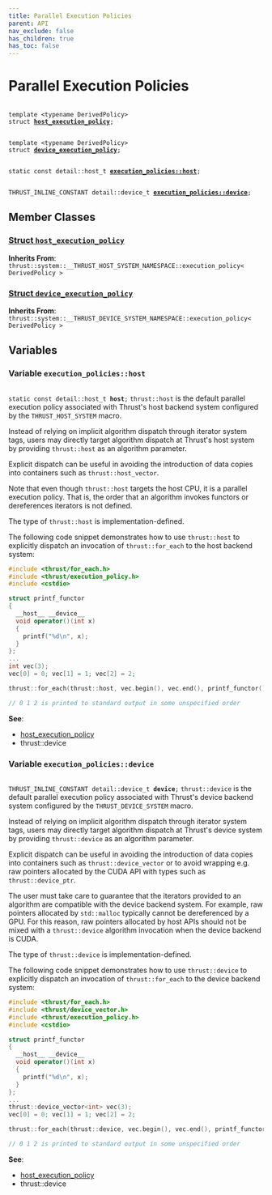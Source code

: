 ```yaml
---
title: Parallel Execution Policies
parent: API
nav_exclude: false
has_children: true
has_toc: false
---
```


# Parallel Execution Policies

<code class="doxybook">
<span>template &lt;typename DerivedPolicy&gt;</span>
<span>struct <b><a href="/api/classes/structhost__execution__policy.html">host&#95;execution&#95;policy</a></b>;</span>
<br>
<span>template &lt;typename DerivedPolicy&gt;</span>
<span>struct <b><a href="/api/classes/structdevice__execution__policy.html">device&#95;execution&#95;policy</a></b>;</span>
<br>
<span>static const detail::host_t <b><a href="/api/groups/group__execution__policies.html#variable-host">execution&#95;policies::host</a></b>;</span>
<br>
<span>THRUST_INLINE_CONSTANT detail::device_t <b><a href="/api/groups/group__execution__policies.html#variable-device">execution&#95;policies::device</a></b>;</span>
</code>

## Member Classes

<h3 id="struct-host_execution_policy">
<a href="/api/classes/structhost__execution__policy.html">Struct <code>host&#95;execution&#95;policy</code>
</a>
</h3>

**Inherits From**:
`thrust::system::__THRUST_HOST_SYSTEM_NAMESPACE::execution_policy< DerivedPolicy >`

<h3 id="struct-device_execution_policy">
<a href="/api/classes/structdevice__execution__policy.html">Struct <code>device&#95;execution&#95;policy</code>
</a>
</h3>

**Inherits From**:
`thrust::system::__THRUST_DEVICE_SYSTEM_NAMESPACE::execution_policy< DerivedPolicy >`


## Variables

<h3 id="variable-host">
Variable <code>execution&#95;policies::host</code>
</h3>

<code class="doxybook">
<span>static const detail::host_t <b>host</b>;</span></code>
<code>thrust::host</code> is the default parallel execution policy associated with Thrust's host backend system configured by the <code>THRUST&#95;HOST&#95;SYSTEM</code> macro.

Instead of relying on implicit algorithm dispatch through iterator system tags, users may directly target algorithm dispatch at Thrust's host system by providing <code>thrust::host</code> as an algorithm parameter.

Explicit dispatch can be useful in avoiding the introduction of data copies into containers such as <code>thrust::host&#95;vector</code>.

Note that even though <code>thrust::host</code> targets the host CPU, it is a parallel execution policy. That is, the order that an algorithm invokes functors or dereferences iterators is not defined.

The type of <code>thrust::host</code> is implementation-defined.

The following code snippet demonstrates how to use <code>thrust::host</code> to explicitly dispatch an invocation of <code>thrust::for&#95;each</code> to the host backend system:



```cpp
#include <thrust/for_each.h>
#include <thrust/execution_policy.h>
#include <cstdio>

struct printf_functor
{
  __host__ __device__
  void operator()(int x)
  {
    printf("%d\n", x);
  }
};
...
int vec(3);
vec[0] = 0; vec[1] = 1; vec[2] = 2;

thrust::for_each(thrust::host, vec.begin(), vec.end(), printf_functor());

// 0 1 2 is printed to standard output in some unspecified order
```

**See**:
* <a href="/api/classes/structhost__execution__policy.html">host_execution_policy</a>
* thrust::device 

<h3 id="variable-device">
Variable <code>execution&#95;policies::device</code>
</h3>

<code class="doxybook">
<span>THRUST_INLINE_CONSTANT detail::device_t <b>device</b>;</span></code>
<code>thrust::device</code> is the default parallel execution policy associated with Thrust's device backend system configured by the <code>THRUST&#95;DEVICE&#95;SYSTEM</code> macro.

Instead of relying on implicit algorithm dispatch through iterator system tags, users may directly target algorithm dispatch at Thrust's device system by providing <code>thrust::device</code> as an algorithm parameter.

Explicit dispatch can be useful in avoiding the introduction of data copies into containers such as <code>thrust::device&#95;vector</code> or to avoid wrapping e.g. raw pointers allocated by the CUDA API with types such as <code>thrust::device&#95;ptr</code>.

The user must take care to guarantee that the iterators provided to an algorithm are compatible with the device backend system. For example, raw pointers allocated by <code>std::malloc</code> typically cannot be dereferenced by a GPU. For this reason, raw pointers allocated by host APIs should not be mixed with a <code>thrust::device</code> algorithm invocation when the device backend is CUDA.

The type of <code>thrust::device</code> is implementation-defined.

The following code snippet demonstrates how to use <code>thrust::device</code> to explicitly dispatch an invocation of <code>thrust::for&#95;each</code> to the device backend system:



```cpp
#include <thrust/for_each.h>
#include <thrust/device_vector.h>
#include <thrust/execution_policy.h>
#include <cstdio>

struct printf_functor
{
  __host__ __device__
  void operator()(int x)
  {
    printf("%d\n", x);
  }
};
...
thrust::device_vector<int> vec(3);
vec[0] = 0; vec[1] = 1; vec[2] = 2;

thrust::for_each(thrust::device, vec.begin(), vec.end(), printf_functor());

// 0 1 2 is printed to standard output in some unspecified order
```

**See**:
* <a href="/api/classes/structhost__execution__policy.html">host_execution_policy</a>
* thrust::device 


